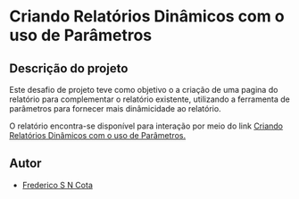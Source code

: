 # Criando Relatórios Dinâmicos com o uso de Parâmetros

## Descrição do projeto

Este desafio de projeto teve como objetivo o a criação de uma pagina do relatório para complementar o relatório existente, utilizando a ferramenta de parâmetros para fornecer mais dinâmicidade ao relatório. 

O relatório encontra-se disponível para interação por meio do link [Criando Relatórios Dinâmicos com o uso de Parâmetros.](https://app.powerbi.com/view?r=eyJrIjoiZmU3M2FjODktODk0OC00YTRkLTk4MDktMGRiMjgyNGU2YTU3IiwidCI6IjMxMTU3MGI0LTFhYmMtNGRmZS05NjgzLTFlNGQ4ZDZmOGExNiJ9&pageName=2808ed67a74b26782b6c)



## Autor

- [Frederico S N Cota](https://github.com/Sanderfn)